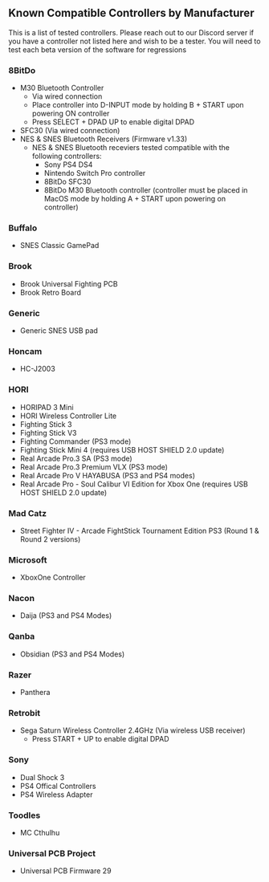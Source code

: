 ## Known Compatible Controllers by Manufacturer
This is a list of tested controllers. Please reach out to our Discord server if you have a controller not listed here and wish to be a tester.  You will need to test each beta version of the software for regressions

### 8BitDo
- M30 Bluetooth Controller
	- Via wired connection
	- Place controller into D-INPUT mode by holding B + START upon powering ON controller
	- Press SELECT + DPAD UP to enable digital DPAD
- SFC30 (Via wired connection)
- NES & SNES Bluetooth Receivers (Firmware v1.33) 
  - NES & SNES Bluetooth receviers tested compatible with the following controllers:
    - Sony PS4 DS4
    - Nintendo Switch Pro controller
    - 8BitDo SFC30
    - 8BitDo M30 Bluetooth controller (controller must be placed in MacOS mode by holding A + START upon powering on controller)

### Buffalo
- SNES Classic GamePad

### Brook
- Brook Universal Fighting PCB
- Brook Retro Board

### Generic
- Generic SNES USB pad

### Honcam
- HC-J2003

### HORI
- HORIPAD 3 Mini
- HORI Wireless Controller Lite
- Fighting Stick 3
- Fighting Stick V3
- Fighting Commander (PS3 mode)
- Fighting Stick Mini 4 (requires USB HOST SHIELD 2.0 update)
- Real Arcade Pro.3 SA (PS3 mode)
- Real Arcade Pro.3 Premium VLX (PS3 mode)
- Real Arcade Pro V HAYABUSA (PS3 and PS4 modes)
- Real Arcade Pro - Soul Calibur VI Edition for Xbox One (requires USB HOST SHIELD 2.0 update)

### Mad Catz
- Street Fighter IV - Arcade FightStick Tournament Edition PS3 (Round 1 & Round 2 versions)

### Microsoft
- XboxOne Controller

### Nacon
- Daija (PS3 and PS4 Modes)

### Qanba
- Obsidian (PS3 and PS4 Modes)

### Razer
- Panthera

### Retrobit
- Sega Saturn Wireless Controller 2.4GHz (Via wireless USB receiver)
	- Press START + UP to enable digital DPAD

### Sony
- Dual Shock 3
- PS4 Offical Controllers
- PS4 Wireless Adapter

### Toodles
- MC Cthulhu

### Universal PCB Project
- Universal PCB Firmware 29
